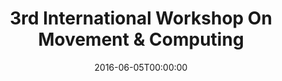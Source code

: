 ---
acronym: MOCO'16
date: '2016-06-05T00:00:00'
ext_url: http://moco16.movementcomputing.org/
location: Thessaloniki, Greece
submission_date: '2016-02-15T00:00:00'
title: 3rd International Workshop On Movement & Computing
---